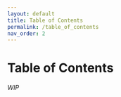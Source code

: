 ```yaml
---
layout: default
title: Table of Contents
permalink: /table_of_contents
nav_order: 2
---
```


# Table of Contents

*WIP*